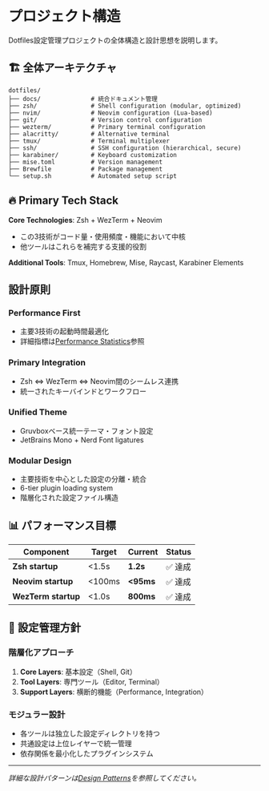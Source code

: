 # プロジェクト構造

Dotfiles設定管理プロジェクトの全体構造と設計思想を説明します。

## 🏗️ 全体アーキテクチャ

```
dotfiles/
├── docs/              # 統合ドキュメント管理
├── zsh/               # Shell configuration (modular, optimized)
├── nvim/              # Neovim configuration (Lua-based)
├── git/               # Version control configuration
├── wezterm/           # Primary terminal configuration
├── alacritty/         # Alternative terminal
├── tmux/              # Terminal multiplexer
├── ssh/               # SSH configuration (hierarchical, secure)
├── karabiner/         # Keyboard customization
├── mise.toml          # Version management
├── Brewfile           # Package management
└── setup.sh           # Automated setup script
```

## 🔥 Primary Tech Stack

**Core Technologies**: Zsh + WezTerm + Neovim

- この3技術がコード量・使用頻度・機能において中核
- 他ツールはこれらを補完する支援的役割

**Additional Tools**: Tmux, Homebrew, Mise, Raycast, Karabiner Elements

## 設計原則

### Performance First

- 主要3技術の起動時間最適化
- 詳細指標は[Performance Statistics](../reference/performance-stats.md)参照

### Primary Integration

- Zsh ⇔ WezTerm ⇔ Neovim間のシームレス連携
- 統一されたキーバインドとワークフロー

### Unified Theme

- Gruvboxベース統一テーマ・フォント設定
- JetBrains Mono + Nerd Font ligatures

### Modular Design

- 主要技術を中心とした設定の分離・統合
- 6-tier plugin loading system
- 階層化された設定ファイル構造

## 📊 パフォーマンス目標

| Component           | Target | Current   | Status  |
| ------------------- | ------ | --------- | ------- |
| **Zsh startup**     | <1.5s  | **1.2s**  | ✅ 達成 |
| **Neovim startup**  | <100ms | **<95ms** | ✅ 達成 |
| **WezTerm startup** | <1.0s  | **800ms** | ✅ 達成 |

## 🔄 設定管理方針

### 階層化アプローチ

1. **Core Layers**: 基本設定（Shell, Git）
2. **Tool Layers**: 専門ツール（Editor, Terminal）
3. **Support Layers**: 横断的機能（Performance, Integration）

### モジュラー設計

- 各ツールは独立した設定ディレクトリを持つ
- 共通設定は上位レイヤーで統一管理
- 依存関係を最小化したプラグインシステム

---

_詳細な設計パターンは[Design Patterns](patterns.md)を参照してください。_
